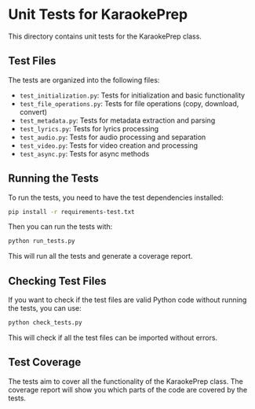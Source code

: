 # Unit Tests for KaraokePrep

This directory contains unit tests for the KaraokePrep class.

## Test Files

The tests are organized into the following files:

- `test_initialization.py`: Tests for initialization and basic functionality
- `test_file_operations.py`: Tests for file operations (copy, download, convert)
- `test_metadata.py`: Tests for metadata extraction and parsing
- `test_lyrics.py`: Tests for lyrics processing
- `test_audio.py`: Tests for audio processing and separation
- `test_video.py`: Tests for video creation and processing
- `test_async.py`: Tests for async methods

## Running the Tests

To run the tests, you need to have the test dependencies installed:

```bash
pip install -r requirements-test.txt
```

Then you can run the tests with:

```bash
python run_tests.py
```

This will run all the tests and generate a coverage report.

## Checking Test Files

If you want to check if the test files are valid Python code without running the tests, you can use:

```bash
python check_tests.py
```

This will check if all the test files can be imported without errors.

## Test Coverage

The tests aim to cover all the functionality of the KaraokePrep class. The coverage report will show you which parts of the code are covered by the tests.
